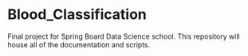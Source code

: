 # Blood_Classification
Final project for Spring Board Data Science school. This repository will house all of the documentation and scripts. 
